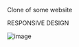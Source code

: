 Clone of some website

RESPONSIVE DESIGN

![image](https://github.com/Marcus0035/du-8/assets/89163014/29dd5824-8997-4d5b-9876-393dafade81d)
